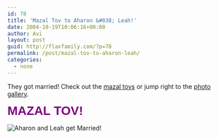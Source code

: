```yaml
---
id: 78
title: 'Mazal Tov to Aharon &#038; Leah!'
date: 2004-10-19T10:06:16+00:00
author: Avi
layout: post
guid: http://flaxfamily.com/?p=78
permalink: /post/mazal-tov-to-aharon-leah/
categories:
  - none
---
```

They got married! Check out the [mazal tovs](http://onlysimchas.com/galleries/index.cfm?fuseaction=viewsimcha&simchaID=28941) or jump right to the [photo gallery](http://onlysimchas.com/galleries/index.cfm?fuseaction=viewgallery&SimchaID=28941&GalleryID=19388).

<span style="font-family: Trebuchet MS, Comic Sans, Verdana, Arial; font-weight: bold; font-size: 200%; color: purple;">MAZAL TOV!</span>

![Aharon and Leah get Married!](http://flaxfamily.com/blog/uploads/AharonLeah.jpg)